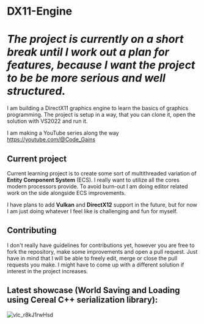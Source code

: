 # DX11-Engine

# *The project is currently on a short break until I work out a plan for features, because I want the project to be be more serious and well structured.*

I am building a DirectX11 graphics engine to learn the basics of graphics programming. The project is setup in a way, that you can clone it, open the solution with VS2022 and run it.

I am making a YouTube series along the way https://youtube.com/@Code_Gains
## Current project
Current learning project is to create some sort of multithreaded variation of **Entity Component System** (ECS). I really want to utilize all the cores modern processors provide. To avoid burn-out I am doing editor related work on the side alongside ECS improvements.
  
I have plans to add **Vulkan** and **DirectX12** support in the future, but for now I am just doing whatever I feel like is challenging and fun for myself.
  
## Contributing
I don't really have guidelines for contributions yet, however you are free to fork the repository, make some improvements and open a pull request. Just have in mind that I will be able to freely edit, merge or close the pull requests you make. I might have to come up with a different solution if interest in the project increases.

## Latest showcase (World Saving and Loading using Cereal C++ serialization library):

![vlc_r8kJ1rwHsd](https://github.com/Code-Gains/DX11-Engine/assets/22920179/6592d6b9-c3eb-4cd7-ab54-15a92cbd1b1b)

